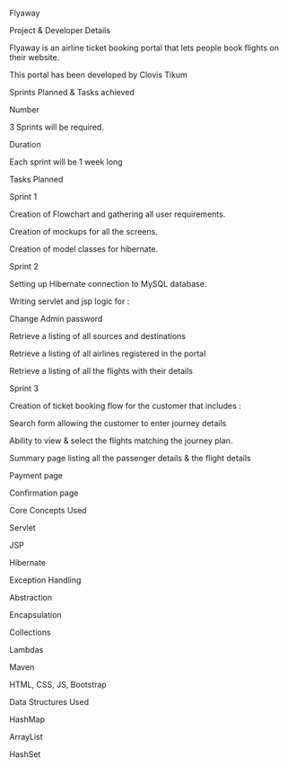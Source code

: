 Flyaway 

Project & Developer Details 

Flyaway is an airline ticket booking portal that lets people book flights on their website. 

This portal has been developed by Clovis Tikum 

Sprints Planned & Tasks achieved 

Number 

3 Sprints will be required. 


Duration 

Each sprint will be 1 week long 


Tasks Planned 

Sprint 1 

Creation of Flowchart and gathering all user requirements. 

Creation of mockups for all the screens. 

Creation of model classes for hibernate. 


Sprint 2 

Setting up Hibernate connection to MySQL database. 

Writing servlet and jsp logic for : 

Change Admin password 

Retrieve a listing of all sources and destinations 

Retrieve a listing of all airlines registered in the portal 

Retrieve a listing of all the flights with their details 

Sprint 3 

Creation of ticket booking flow for the customer that includes : 

Search form allowing the customer to enter journey details 

Ability to view & select the flights matching the journey plan. 

Summary page listing all the passenger details & the flight details 

Payment page 

Confirmation page 


Core Concepts Used 

 

Servlet 

JSP 

Hibernate 

Exception Handling 

Abstraction 

Encapsulation 

Collections 

Lambdas 

Maven 

HTML, CSS, JS, Bootstrap 

 

Data Structures Used 

 

HashMap 

ArrayList 

HashSet 
